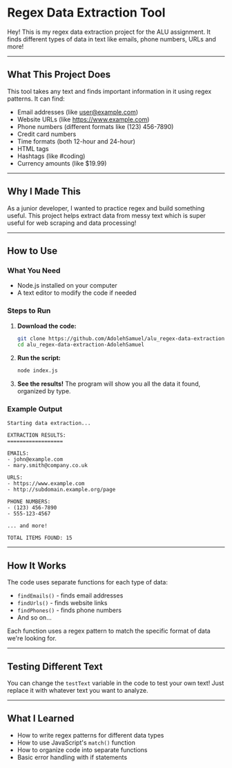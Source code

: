 # Regex Data Extraction Tool

Hey! This is my regex data extraction project for the ALU assignment. It finds different types of data in text like emails, phone numbers, URLs and more!

---

## What This Project Does

This tool takes any text and finds important information in it using regex patterns. It can find:

- Email addresses (like user@example.com)
- Website URLs (like https://www.example.com)
- Phone numbers (different formats like (123) 456-7890)
- Credit card numbers
- Time formats (both 12-hour and 24-hour)
- HTML tags
- Hashtags (like #coding)
- Currency amounts (like $19.99)

---

## Why I Made This

As a junior developer, I wanted to practice regex and build something useful. This project helps extract data from messy text which is super useful for web scraping and data processing!

---

## How to Use

### What You Need

- Node.js installed on your computer
- A text editor to modify the code if needed

### Steps to Run

1. **Download the code:**

   ```bash
   git clone https://github.com/AdolehSamuel/alu_regex-data-extraction-AdolehSamuel.git
   cd alu_regex-data-extraction-AdolehSamuel
   ```

2. **Run the script:**

   ```bash
   node index.js
   ```

3. **See the results!**
   The program will show you all the data it found, organized by type.

### Example Output

```
Starting data extraction...

EXTRACTION RESULTS:
==================

EMAILS:
- john@example.com
- mary.smith@company.co.uk

URLS:
- https://www.example.com
- http://subdomain.example.org/page

PHONE NUMBERS:
- (123) 456-7890
- 555-123-4567

... and more!

TOTAL ITEMS FOUND: 15
```

---

## How It Works

The code uses separate functions for each type of data:

- `findEmails()` - finds email addresses
- `findUrls()` - finds website links
- `findPhones()` - finds phone numbers
- And so on...

Each function uses a regex pattern to match the specific format of data we're looking for.

---

## Testing Different Text

You can change the `testText` variable in the code to test your own text! Just replace it with whatever text you want to analyze.

---

## What I Learned

- How to write regex patterns for different data types
- How to use JavaScript's `match()` function
- How to organize code into separate functions
- Basic error handling with if statements